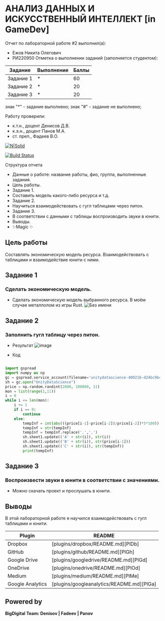 # АНАЛИЗ ДАННЫХ И ИСКУССТВЕННЫЙ ИНТЕЛЛЕКТ [in GameDev]
Отчет по лабораторной работе #2 выполнил(а):
- Ежов Никита Олегович
- РИ220950
Отметка о выполнении заданий (заполняется студентом):

| Задание | Выполнение | Баллы |
| ------ | ------ | ------ |
| Задание 1 | * | 60 |
| Задание 2 | * | 20 |
| Задание 3 | * | 20 |

знак "*" - задание выполнено; знак "#" - задание не выполнено;

Работу проверили:
- к.т.н., доцент Денисов Д.В.
- к.э.н., доцент Панов М.А.
- ст. преп., Фадеев В.О.

[![N|Solid](https://cldup.com/dTxpPi9lDf.thumb.png)](https://nodesource.com/products/nsolid)

[![Build Status](https://travis-ci.org/joemccann/dillinger.svg?branch=master)](https://travis-ci.org/joemccann/dillinger)

Структура отчета

- Данные о работе: название работы, фио, группа, выполненные задания.
- Цель работы.
- Задание 1.
- Составить модель какого-либо ресурса и т.д.
- Задание 2.
- Научиться взаимодействовать с гугл таблицами через питон.
- Задание 3.
- В соответствии с данными с таблицы воспроизводить звуки в юнити.
- Выводы.
- ✨Magic ✨

## Цель работы
Составлять экономическую модель ресурса. Взаимодействовать с таблицами и взаимодействие юнити с ними.

## Задание 1
### Сделать экономическую модель.
- Сделать экономическую модель выбранного ресурса. В моём случае металлолом из игры Rust.
![Без имени](https://github.com/TheScore1/DA-in-GameDev-lab2/assets/113776816/d42e4f8a-db54-4a5f-8b1a-d8a807cfc583)

## Задание 2
### Заполнить гугл таблицу через питон.

- Результат
![image](https://github.com/TheScore1/DA-in-GameDev-lab2/assets/113776816/397f92cd-2ded-474a-bcc0-f20bb09acd01)

- Код

```py

import gspread
import numpy as np
gc = gspread.service_account(filename='unitydatascience-400216-d24bc9bcfacd.json')
sh = gc.open("UnityDataScience")
price = np.random.randint(2000, 100000, 11)
mon = list(range(1,11))
i = 0
while i <= len(mon):
    i += 1
    if i == 0:
        continue
    else:
        tempInf = int(abs(((price[i-1]-price[i-2])/price[i-2])*5*100))
        tempInf = str(tempInf)
        tempInf = tempInf.replace('.',',')
        sh.sheet1.update(('A' + str(i)), str(i))
        sh.sheet1.update(('B' + str(i)), str(price[i-1]))
        sh.sheet1.update(('C' + str(i)), str(tempInf))
        print(tempInf)

```

## Задание 3
### Воспроизвести звуки в юнити в соответствии с значениями.

- Можно скачать проект и прослушать в юнити.
  
## Выводы

В этой лабораторной работе я научился взаимодействовать с гугл таблицами и юнити.

| Plugin | README |
| ------ | ------ |
| Dropbox | [plugins/dropbox/README.md][PlDb] |
| GitHub | [plugins/github/README.md][PlGh] |
| Google Drive | [plugins/googledrive/README.md][PlGd] |
| OneDrive | [plugins/onedrive/README.md][PlOd] |
| Medium | [plugins/medium/README.md][PlMe] |
| Google Analytics | [plugins/googleanalytics/README.md][PlGa] |

## Powered by

**BigDigital Team: Denisov | Fadeev | Panov**

